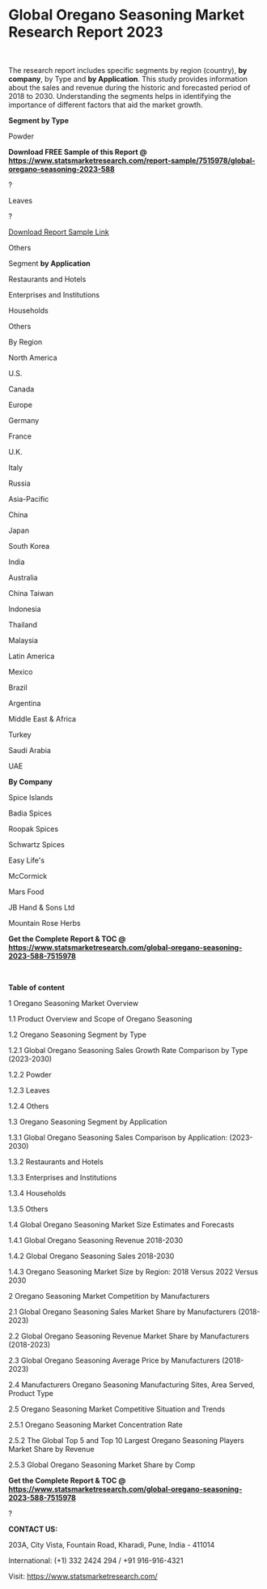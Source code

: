 <h1>Global Oregano Seasoning Market Research Report 2023</h1><br/><p>The research report includes specific segments by region (country), <strong>by company</strong>, by Type and <strong>by Application</strong>. This study provides information about the sales and revenue during the historic and forecasted period of 2018 to 2030. Understanding the segments helps in identifying the importance of different factors that aid the market growth.</p>
 
 
 
 <p><strong>Segment by Type</strong></p>
 
 
 
 <p>Powder</p>
 
 
 
 <div><b>Download FREE Sample of this Report @ <a href="https://www.statsmarketresearch.com/download-free-sample/7515978/global-oregano-seasoning-2023-588">https://www.statsmarketresearch.com/report-sample/7515978/global-oregano-seasoning-2023-588</a></b></div>
 
 
 
 <p>? </p>
 
 
 
 <p>Leaves</p>
 
 
 
 <p>? </p>
 
 
 
 <p><a href="https://www.statsmarketresearch.com/download-free-sample/7515978/global-oregano-seasoning-2023-588">Download Report Sample Link</a></p>
 
 
 
 <p>Others</p>
 
 
 
 <p>Segment <strong>by Application</strong></p>
 
 
 
 <p>Restaurants and Hotels</p>
 
 
 
 <p>Enterprises and Institutions</p>
 
 
 
 <p>Households</p>
 
 
 
 <p>Others</p>
 
 
 
 <p>By Region</p>
 
 
 
 <p>North America</p>
 
 
 
 <p>U.S.</p>
 
 
 
 <p>Canada</p>
 
 
 
 <p>Europe</p>
 
 
 
 <p>Germany</p>
 
 
 
 <p>France</p>
 
 
 
 <p>U.K.</p>
 
 
 
 <p>Italy</p>
 
 
 
 <p>Russia</p>
 
 
 
 <p>Asia-Pacific</p>
 
 
 
 <p>China</p>
 
 
 
 <p>Japan</p>
 
 
 
 <p>South Korea</p>
 
 
 
 <p>India</p>
 
 
 
 <p>Australia</p>
 
 
 
 <p>China Taiwan</p>
 
 
 
 <p>Indonesia</p>
 
 
 
 <p>Thailand</p>
 
 
 
 <p>Malaysia</p>
 
 
 
 <p>Latin America</p>
 
 
 
 <p>Mexico</p>
 
 
 
 <p>Brazil</p>
 
 
 
 <p>Argentina</p>
 
 
 
 <p>Middle East & Africa</p>
 
 
 
 <p>Turkey</p>
 
 
 
 <p>Saudi Arabia</p>
 
 
 
 <p>UAE</p>
 
 
 
 <p><strong>By Company</strong></p>
 
 
 
 <p>Spice Islands</p>
 
 
 
 <p>Badia Spices</p>
 
 
 
 <p>Roopak Spices</p>
 
 
 
 <p>Schwartz Spices</p>
 
 
 
 <p>Easy Life&#39;s</p>
 
 
 
 <p>McCormick</p>
 
 
 
 <p>Mars Food</p>
 
 
 
 <p>JB Hand & Sons Ltd</p>
 
 
 
 <p>Mountain Rose Herbs</p>
 
 
 
 <div><b>Get the Complete Report & TOC @ <a href="https://www.statsmarketresearch.com/global-oregano-seasoning-2023-588-7515978">https://www.statsmarketresearch.com/global-oregano-seasoning-2023-588-7515978</a></b></div>
 
 
 
 <p><br />
 
 <b>Table of content</b></p>
 
 
 
 <p>1 Oregano Seasoning Market Overview<br />
 
 1.1 Product Overview and Scope of Oregano Seasoning<br />
 
 1.2 Oregano Seasoning Segment by Type<br />
 
 1.2.1 Global Oregano Seasoning Sales Growth Rate Comparison by Type (2023-2030)<br />
 
 1.2.2 Powder<br />
 
 1.2.3 Leaves<br />
 
 1.2.4 Others<br />
 
 1.3 Oregano Seasoning Segment by Application<br />
 
 1.3.1 Global Oregano Seasoning Sales Comparison by Application: (2023-2030)<br />
 
 1.3.2 Restaurants and Hotels<br />
 
 1.3.3 Enterprises and Institutions<br />
 
 1.3.4 Households<br />
 
 1.3.5 Others<br />
 
 1.4 Global Oregano Seasoning Market Size Estimates and Forecasts<br />
 
 1.4.1 Global Oregano Seasoning Revenue 2018-2030<br />
 
 1.4.2 Global Oregano Seasoning Sales 2018-2030<br />
 
 1.4.3 Oregano Seasoning Market Size by Region: 2018 Versus 2022 Versus 2030<br />
 
 2 Oregano Seasoning Market Competition by Manufacturers<br />
 
 2.1 Global Oregano Seasoning Sales Market Share by Manufacturers (2018-2023)<br />
 
 2.2 Global Oregano Seasoning Revenue Market Share by Manufacturers (2018-2023)<br />
 
 2.3 Global Oregano Seasoning Average Price by Manufacturers (2018-2023)<br />
 
 2.4 Manufacturers Oregano Seasoning Manufacturing Sites, Area Served, Product Type<br />
 
 2.5 Oregano Seasoning Market Competitive Situation and Trends<br />
 
 2.5.1 Oregano Seasoning Market Concentration Rate<br />
 
 2.5.2 The Global Top 5 and Top 10 Largest Oregano Seasoning Players Market Share by Revenue<br />
 
 2.5.3 Global Oregano Seasoning Market Share by Comp</p>
 
 
 
 <div><b>Get the Complete Report & TOC @ <a href="https://www.statsmarketresearch.com/global-oregano-seasoning-2023-588-7515978">https://www.statsmarketresearch.com/global-oregano-seasoning-2023-588-7515978</a></b></div>
 
 
 
 <p>? </p>
 
 
 
 <p><b>CONTACT US:</b><br />
 
 203A, City Vista, Fountain Road, Kharadi, Pune, India - 411014<br />
 
 International: (+1) 332 2424 294 / +91 916-916-4321<br />
 
 Visit: <a href="https://www.statsmarketresearch.com/">https://www.statsmarketresearch.com/</a></p>